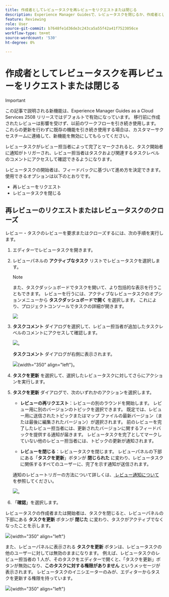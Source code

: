```yaml
---
title: 作成者としてレビュータスクを再レビューをリクエストまたは閉じる
description: Experience Manager Guidesで、レビュータスクを閉じるか、作成者としてレビューを再要求するワークフローについて理解する。
feature: Reviewing
role: User
source-git-commit: b7648fe1d36de3c243ca5a55f42a41f7523056ce
workflow-type: tm+mt
source-wordcount: '530'
ht-degree: 0%

---
```


# 作成者としてレビュータスクを再レビューをリクエストまたは閉じる

>[!IMPORTANT]
>
> この記事で説明される新機能は、Experience Manager Guides as a Cloud Services 2508 リリースではデフォルトで有効になっています。 移行前に作成されたレビューは影響を受けず、以前のワークフローを引き続き使用します。 これらの更新を行わずに既存の機能を引き続き使用する場合は、カスタマーサクセスチームに連絡して、新機能を無効にしてもらってください。

レビュータスクがレビュー担当者によって完了とマークされると、タスク開始者に通知がトリガーされ、レビュー担当者はタスクおよび関連するタスクレベルのコメントにアクセスして確認できるようになります。

レビュータスクの開始者は、フィードバックに基づいて進め方を決定できます。 使用できるオプションは以下のとおりです。

- 再レビューをリクエスト
- レビュータスクを閉じる

## 再レビューのリクエストまたはレビュータスクのクローズ

レビュー・タスクのレビューを要求またはクローズするには、次の手順を実行します。

1. エディターでレビュータスクを開きます。
2. レビューパネルの **アクティブなタスク** リストでレビュータスクを選択します。

   >[!NOTE]
   >
   > また、タスクダッシュボードでタスクを開いて、より包括的な表示を行うこともできます。 レビューを行うには、アクティブなレビュータスクのオプションメニューから **タスクダッシュボードで開く** を選択します。 これにより、プロジェクトコンソールでタスクの詳細が開きます。

   ![](images/task-dashboard-selection-author-view.png)
3. **タスクコメント** ダイアログを選択して、レビュー担当者が追加したタスクレベルのコメントにアクセスして確認します。

   ![](images/task-comments-selection-author-view.png)。

   **タスクコメント** ダイアログが右側に表示されます。

   ![](images/task-comments-dialog-editor.png){width="350" align="left"}。
4. **タスクを更新** を選択して、選択したレビュータスクに対してさらにアクションを実行します。
5. **タスクを更新** ダイアログで、次のいずれかのアクションを選択します。

   - **レビューの再リクエスト**：レビューの別のラウンドを開始します。 レビュー用に別のバージョンのトピックを選択できます。 既定では、レビュー用に送信されたトピックまたはマップ ファイルの最新バージョン（または最後に編集されたバージョン）が選択されます。 前のレビューを完了したレビュー担当者には、更新されたバージョンに関するフィードバックを提供する通知が届きます。 レビュータスクを完了としてマークしていない他のレビュー担当者には、トピックの更新が通知されます。

   - **レビューを閉じる**：レビュータスクを閉じます。 レビューパネルの下部にある「**タスクを更新**」ボタンが **閉じられた** に変わり、レビュータスクに関係するすべてのユーザーに、完了を示す通知が送信されます。

   通知のレビュートリガーの方法について詳しくは、[ レビュー通知について ](./review-understanding-review-notifications.md) を参照してください。

   ![](images/update-task-dialog.png)。

6. 「**確認**」を選択します。


レビュータスクの作成者または開始者は、タスクを閉じると、レビューパネルの下部にある **タスクを更新** ボタンが **閉じた** に変わり、タスクがアクティブでなくなったことを示します。

![](images/review-task-status-closed-review-panel.png){width="350" align="left"}

また、レビューパネルに表示される **タスクを更新** ボタンは、レビュータスクの他のユーザーに対しては無効のままになります。 例えば、レビュータスクのレビュー担当者の 1 人が、そのタスクをエディターで開くと、「タスクを更新」ボタンが無効になり、**このタスクに対する権限がありません** というメッセージが表示されます。 レビュータスクのイニシエーターのみが、エディターからタスクを更新する権限を持っています。

![](images/update-task-button-disabled.png){width="350" align="left"}